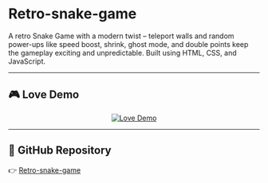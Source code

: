 # Retro-snake-game

A retro Snake Game with a modern twist – teleport walls and random power-ups like speed boost, shrink, ghost mode, and double points keep the gameplay exciting and unpredictable. Built using HTML, CSS, and JavaScript.

---

## 🎮 Love Demo  
<p align="center">
  <a href="https://anirudh7240.github.io/Retro-snake-game/" target="_blank">
    <img src="https://img.shields.io/badge/🚀%20Live%20Demo-Love%20It❤️-blue?style=for-the-badge" alt="Love Demo" />
  </a>
</p>

---

## 🔗 GitHub Repository  
👉 [Retro-snake-game](https://github.com/Anirudh7240/Retro-snake-game)
